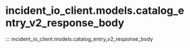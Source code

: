 # incident_io_client.models.catalog_entry_v2_response_body

::: incident_io_client.models.catalog_entry_v2_response_body